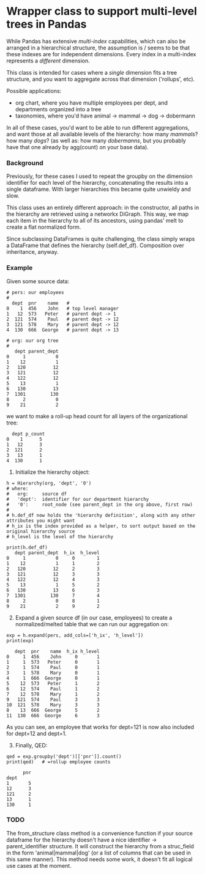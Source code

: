 # Wrapper class to support multi-level trees in Pandas

While Pandas has extensive *multi-index* capabilities, which can also be arranged in a hierarchical structure, the assumption is / seems to be that these indexes are for independent dimensions. Every index in a multi-index represents a *different* dimension.

This class is intended for cases where a *single* dimension fits a tree structure, and you want to aggregate across that dimension ('rollups', etc). 

Possible applications:
* org chart, where you have multiple employees per dept, and departments organized into a tree
* taxonomies, where you'd have animal -> mammal -> dog -> dobermann

In all of these cases, you'd want to be able to run different aggregations, and want those at all available levels of the hierarchy: how many *mammals*? how many *dogs*? (as well as: how many *dobermanns*, but you probably have that one already by agg(count) on your base data).

### Background

Previously, for these cases I used to repeat the groupby on the dimension identifier for each level of the hierarchy, concatenating the results into a single dataframe. With larger hierarchies this became quite unwieldy and slow. 

This class uses an entirely different approach: in the constructor, all paths in the hierarchy are retrieved using a networkx DiGraph. This way, we map each item in the hierarchy to all of its ancestors, using pandas' melt to create a flat normalized form. 

Since subclassing DataFrames is quite challenging, the class simply wraps a DataFrame that defines the hierarchy (self.def_df). Composition over inheritance, anyway.

### Example

Given some source data:

```
# pers: our employees
#
  dept  pnr    name   #
0    1  456    John   # top level manager
1   12  573   Peter   # parent dept -> 1
2  121  574    Paul   # parent dept -> 12
3  121  578    Mary   # parent dept -> 12
4  130  666  George   # parent dept -> 13

# org: our org tree 
#
   dept parent_dept
0     1           0
1    12           1
2   120          12
3   121          12
4   122          12
5    13           1
6   130          13
7  1301         130
8     2           0
9    21           2
```
we want to make a roll-up head count for all layers of the organizational tree:
```
  dept p_count
0    1      5
1   12      3
2  121      2
3   13      1
4  130      1
```
1. Initialize the hierarchy object:
```
h = Hierarchy(org, 'dept', '0')
# where:
#   org:     source df
#   'dept':  identifier for our department hierarchy
#   '0':     root_node (see parent_dept in the org above, first row)
#
# h.def_df now holds the 'hierarchy definition', along with any other attributes you might want
# h_ix is the index provided as a helper, to sort output based on the original hierarchy source
# h_level is the level of the hierarchy

print(h.def_df)
   dept parent_dept  h_ix  h_level
0     1           0     0        1
1    12           1     1        2
2   120          12     2        3
3   121          12     3        3
4   122          12     4        3
5    13           1     5        2
6   130          13     6        3
7  1301         130     7        4
8     2           0     8        1
9    21           2     9        2
```
2. Expand a given source df (in our case, employees) to create a normalized/melted table that we can run our aggregation on: 
```
exp = h.expand(pers, add_cols=['h_ix', 'h_level'])
print(exp)

   dept  pnr    name  h_ix h_level
0     1  456    John     0       1
1     1  573   Peter     0       1
2     1  574    Paul     0       1
3     1  578    Mary     0       1
4     1  666  George     0       1
5    12  573   Peter     1       2
6    12  574    Paul     1       2
7    12  578    Mary     1       2
9   121  574    Paul     3       3
10  121  578    Mary     3       3
8    13  666  George     5       2
11  130  666  George     6       3
```
As you can see, an employee that works for dept=121 is now also included for dept=12 and dept=1.

3. Finally, QED:
```
qed = exp.groupby('dept')[['pnr']].count()
print(qed)   # =rollup employee counts

      pnr
dept     
1       5
12      3
121     2
13      1
130     1

```

### TODO

The from_structure class method is a convenience function if your source dataframe for the hierarchy doesn't have a nice identifier -> parent_identifier structure. It will construct the hierarchy from a struc_field in the form 'animal|mammal|dog' (or a list of columns that can be used in this same manner). This method needs some work, it doesn't fit all logical use cases at the moment.

